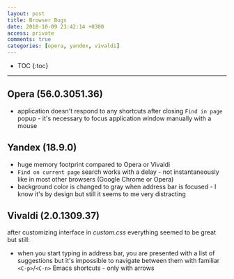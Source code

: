 ```yaml
---
layout: post
title: Browser Bugs
date: 2018-10-09 23:42:14 +0300
access: private
comments: true
categories: [opera, yandex, vivaldi]
---
```


<!-- more -->

* TOC
{:toc}
<hr>

Opera (56.0.3051.36)
--------------------

- application doesn't respond to any shortcuts after closing `Find in page`
  popup - it's necessary to focus application window manually with a mouse

Yandex (18.9.0)
---------------

- huge memory footprint compared to Opera or Vivaldi
- `Find on current page` search works with a delay - not instantaneously
  like in most other browsers (Google Chrome or Opera)
- background color is changed to gray when address bar is focused - I know
  it's by design but still it seems to me very distracting

Vivaldi (2.0.1309.37)
---------------------

after customizing interface in _custom.css_ everything seemed to be great
but still:

- when you start typing in address bar, you are presented with a list of
  suggestions but it's impossible to navigate between them with familiar
  `<C-p>`/`<C-n>` Emacs shortcuts - only with arrows
